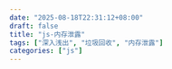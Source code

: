 ```yaml
---
date: "2025-08-18T22:31:12+08:00"
draft: false
title: "js-内存泄露"
tags: ["深入浅出", "垃圾回收", "内存泄露"]
categories: ["js"]
---
```

